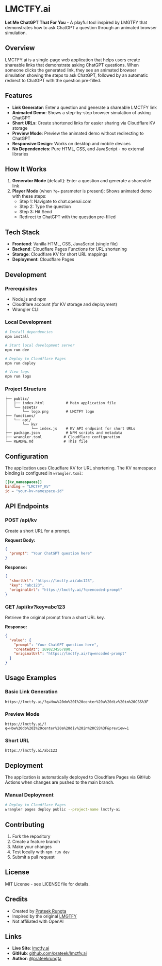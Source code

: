 # LMCTFY.ai

**Let Me ChatGPT That For You** - A playful tool inspired by LMGTFY that demonstrates how to ask ChatGPT a question through an animated browser simulation.

## Overview

LMCTFY.ai is a single-page web application that helps users create shareable links that demonstrate asking ChatGPT questions. When someone clicks the generated link, they see an animated browser simulation showing the steps to ask ChatGPT, followed by an automatic redirect to ChatGPT with the question pre-filled.

## Features

- **Link Generator**: Enter a question and generate a shareable LMCTFY link
- **Animated Demo**: Shows a step-by-step browser simulation of asking ChatGPT
- **Short URLs**: Create shortened links for easier sharing via Cloudflare KV storage
- **Preview Mode**: Preview the animated demo without redirecting to ChatGPT
- **Responsive Design**: Works on desktop and mobile devices
- **No Dependencies**: Pure HTML, CSS, and JavaScript - no external libraries

## How It Works

1. **Generator Mode** (default): Enter a question and generate a shareable link
2. **Player Mode** (when `?q=` parameter is present): Shows animated demo with these steps:
   - Step 1: Navigate to chat.openai.com
   - Step 2: Type the question
   - Step 3: Hit Send
   - Redirect to ChatGPT with the question pre-filled

## Tech Stack

- **Frontend**: Vanilla HTML, CSS, JavaScript (single file)
- **Backend**: Cloudflare Pages Functions for URL shortening
- **Storage**: Cloudflare KV for short URL mappings
- **Deployment**: Cloudflare Pages

## Development

### Prerequisites

- Node.js and npm
- Cloudflare account (for KV storage and deployment)
- Wrangler CLI

### Local Development

```bash
# Install dependencies
npm install

# Start local development server
npm run dev

# Deploy to Cloudflare Pages
npm run deploy

# View logs
npm run logs
```

### Project Structure

```
├── public/
│   ├── index.html          # Main application file
│   └── assets/
│       └── logo.png        # LMCTFY logo
├── functions/
│   └── api/
│       └── kv/
│           └── index.js    # KV API endpoint for short URLs
├── package.json            # NPM scripts and metadata
├── wrangler.toml          # Cloudflare configuration
└── README.md              # This file
```

## Configuration

The application uses Cloudflare KV for URL shortening. The KV namespace binding is configured in `wrangler.toml`:

```toml
[[kv_namespaces]]
binding = "LMCTFY_KV"
id = "your-kv-namespace-id"
```

## API Endpoints

### POST /api/kv
Create a short URL for a prompt.

**Request Body:**
```json
{
  "prompt": "Your ChatGPT question here"
}
```

**Response:**
```json
{
  "shortUrl": "https://lmctfy.ai/abc123",
  "key": "abc123",
  "originalUrl": "https://lmctfy.ai/?q=encoded-prompt"
}
```

### GET /api/kv?key=abc123
Retrieve the original prompt from a short URL key.

**Response:**
```json
{
  "value": {
    "prompt": "Your ChatGPT question here",
    "createdAt": 1690234567890,
    "originalUrl": "https://lmctfy.ai/?q=encoded-prompt"
  }
}
```

## Usage Examples

### Basic Link Generation
```
https://lmctfy.ai/?q=How%20do%20I%20center%20a%20div%20in%20CSS%3F
```

### Preview Mode
```
https://lmctfy.ai/?q=How%20do%20I%20center%20a%20div%20in%20CSS%3F&preview=1
```

### Short URL
```
https://lmctfy.ai/abc123
```

## Deployment

The application is automatically deployed to Cloudflare Pages via GitHub Actions when changes are pushed to the main branch.

### Manual Deployment

```bash
# Deploy to Cloudflare Pages
wrangler pages deploy public --project-name lmctfy-ai
```

## Contributing

1. Fork the repository
2. Create a feature branch
3. Make your changes
4. Test locally with `npm run dev`
5. Submit a pull request

## License

MIT License - see LICENSE file for details.

## Credits

- Created by [Prateek Rungta](https://github.com/prateek)
- Inspired by the original [LMGTFY](https://lmgtfy.com)
- Not affiliated with OpenAI

## Links

- **Live Site**: [lmctfy.ai](https://lmctfy.ai)
- **GitHub**: [github.com/prateek/lmctfy.ai](https://github.com/prateek/lmctfy.ai)
- **Author**: [@prateekrungta](https://twitter.com/prateekrungta)